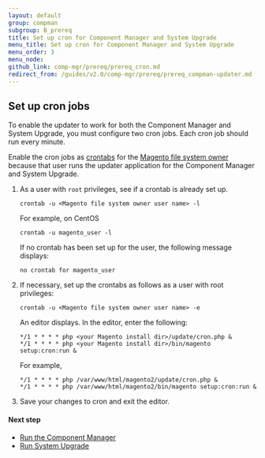 ```yaml
---
layout: default
group: compman
subgroup: B_prereq
title: Set up cron for Component Manager and System Upgrade
menu_title: Set up cron for Component Manager and System Upgrade
menu_order: 3
menu_node: 
github_link: comp-mgr/prereq/prereq_cron.md
redirect_from: /guides/v2.0/comp-mgr/prereq/prereq_compman-updater.md
---
```


<h2 id="compman-prereq-cron">Set up cron jobs</h2>
To enable the updater to work for both the Component Manager and System Upgrade, you must configure two cron jobs. Each cron job should run every minute.

Enable the cron jobs as <a href="http://ss64.com/bash/crontab.html" target="_blank">crontabs</a> for the <a href="{{ site.gdeurl }}install-gde/prereq/apache-user.html">Magento file system owner</a> because that user runs the updater application for the Component Manager and System Upgrade. 

1.	As a user with `root` privileges, see if a crontab is already set up.

		crontab -u <Magento file system owner user name> -l

	For example, on CentOS

		crontab -u magento_user -l

	If no crontab has been set up for the user, the following message displays:

		no crontab for magento_user

2.	If necessary, set up the crontabs as follows as a user with root privileges:

		crontab -u <Magento file system owner user name> -e

	An editor displays. In the editor, enter the following:

		*/1 * * * * php <your Magento install dir>/update/cron.php &
		*/1 * * * * php <your Magento install dir>/bin/magento setup:cron:run &

	For example,

		*/1 * * * * php /var/www/html/magento2/update/cron.php &
		*/1 * * * * php /var/www/html/magento2/bin/magento setup:cron:run &	

3.	Save your changes to cron and exit the editor.

#### Next step

*	<a href="{{ site.gdeurl }}comp-mgr/compman-start.html">Run the Component Manager</a>
*	<a href="{{ site.gdeurl }}comp-mgr/upgrader/upgrade-start.html">Run System Upgrade</a>